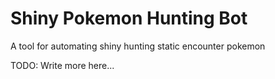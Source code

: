 # Shiny Pokemon Hunting Bot

A tool for automating shiny hunting static encounter pokemon

TODO: Write more here...

